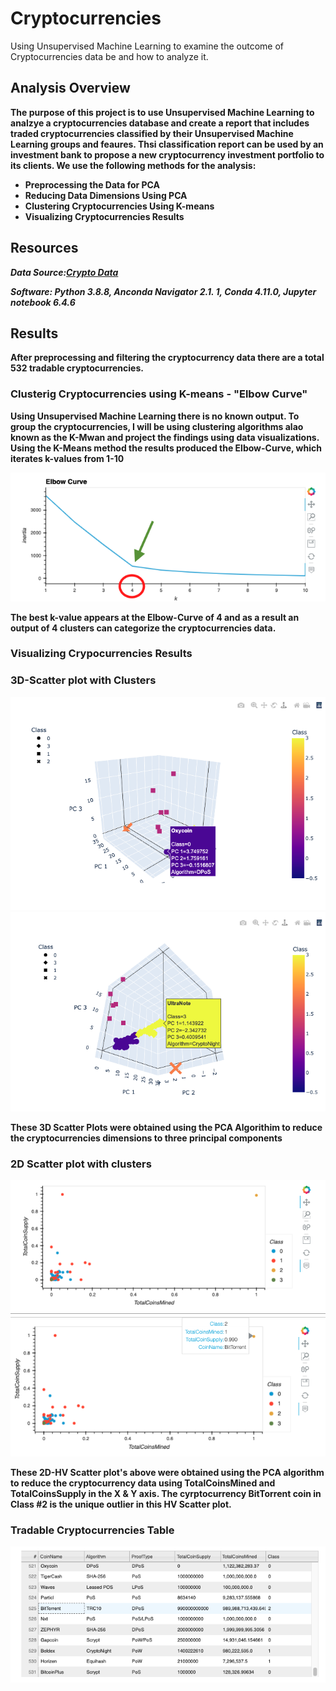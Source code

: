 # Cryptocurrencies
Using Unsupervised Machine Learning to examine the outcome of Cryptocurrencies data be and how to analyze it. 

## Analysis Overview

**The purpose of this project is to use Unsupervised Machine Learning to analzye a cryptocurrencies database and create a report that includes traded cryptocurrencies classified by their Unsupervised Machine Learning groups and feaures. Thsi classification report can be used by an investment bank to propose a new cryptocurrency investment portfolio to its clients. 
We use the following methods for the analysis:**

- **Preprocessing the Data for PCA**
- **Reducing Data Dimensions Using PCA**
- **Clustering Cryptocurrencies Using K-means**
- **Visualizing Cryptocurrencies Results**



## **Resources**
***Data Source:******[Crypto Data](https://min-api.cryptocompare.com/data/all/coinlist)***

***Software: Python 3.8.8, Anconda Navigator 2.1. 1, Conda 4.11.0, Jupyter notebook 6.4.6***


## **Results**

**After preprocessing and filtering the cryptocurrency data there are a total 532 tradable cryptocurrencies.**

### **Clusterig Cryptocurrencies using K-means - "Elbow Curve"**

**Using Unsupervised Machine Learning there is no known output. To group the cryptocurrencies, I will be using clustering algorithms alao known as the K-Mwan and project the findings using  data visualizations.** 
**Using the K-Means method the results produced the Elbow-Curve, which iterates k-values from 1-10**

<img src= "img/Elbow Curve.png" >

**The best k-value appears at the Elbow-Curve of 4 and as a result an output of 4 clusters can categorize the cryptocurrencies data.**

### **Visualizing Crypocurrencies Results**

### **3D-Scatter plot with Clusters**

<img src= "img/HV.Scatter & Clusters 1.png" >
<img src= "img/HV.Scatter & Clusters 3.png" >

**These 3D Scatter Plots were obtained using the PCA Algorithim to reduce the cryptocurrencies dimensions to three principal components** 

### **2D Scatter plot with clusters** 

<img src="img/HVplot Scatter .png" >
<img src="img/HV Scatter Plot 2.png" >

**These 2D-HV Scatter plot's above were obtained using the PCA algorithm to reduce the cryptocurrency data using TotalCoinsMined and TotalCoinsSupply in the X & Y axis. The cyrptocurrency BitTorrent coin in Class #2 is the unique outlier in this HV Scatter plot.** 

### **Tradable Cryptocurrencies Table**

<img src="img/Tradable Cryptocurrencies Table .png" >
